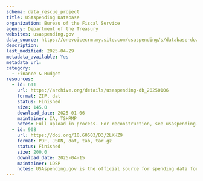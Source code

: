 ```yaml
---
schema: data_rescue_project 
title: USAspending Database
organization: Bureau of the Fiscal Service
agency: Department of the Treasury
websites: usaspending.gov
data_source: https://onevoicecrm.my.site.com/usaspending/s/database-download
description: 
last_modified: 2025-04-29
metadata_available: Yes
metadata_url: 
category:
  - Finance & Budget 
resources:
  - id: 611
    url: https://archive.org/details/usaspending-db_20250106
    format: ZIP, dat
    status: Finished
    size: 145.0
    download_date: 2025-01-06
    maintainer: IA, TSHRMP
    notes: Full upload in process. For reconstruction, see usaspending-db-setup.pdf.This is the complete database as of Jan. 6, 2025.
  - id: 908
    url: https://doi.org/10.60503/D3/2LKHZ9
    format: PDF, JSON, dat, tab, tar.gz
    status: Finished
    size: 200.0
    download_date: 2025-04-15
    maintainer: LDSP
    notes: USAspending.gov is the official source for spending data for the U.S. Government. Its mission is to show the American public what the federal government spends every year and how it spends the money. You can follow the money from the Congressional appropriations to the federal agencies and down to local communities and businesses.
---
```

